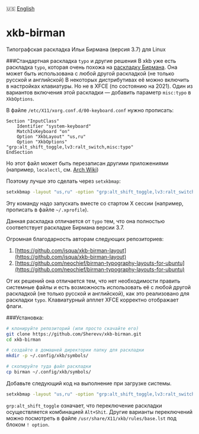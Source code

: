 🇺🇸 [English](README.md)

# xkb-birman
Типографская раскладка Ильи Бирмана (версия 3.7) для Linux

###Стандартная раскладка `typo` и другие решения
В xkb уже есть раскладка `typo`, которая очень похожа на [раскладку Бирмана](https://ilyabirman.ru/projects/typography-layout/).
Она может быть использована с любой другой раскладкой (не только русской и английской) 
В некоторых дистрибутивах её можно включить в настройках клавиатуры.
Но не в XFCE (по состоянию на 2021).
Один из вариантов включения этой раскладки — добавить параметр `misc:typo`
в `XkbOptions`.

В файле `/etc/X11/xorg.conf.d/00-keyboard.conf` нужно прописать:

```
Section "InputClass"
	Identifier "system-keyboard"
	MatchIsKeyboard "on"
	Option "XkbLayout" "us,ru"
	Option "XkbOptions" "grp:alt_shift_toggle,lv3:ralt_switch,misc:typo"
EndSection
```

Но этот файл может быть перезаписан другими приложениями  
(например, `localectl`, см. [Arch Wiki](https://wiki.archlinux.org/title/Xorg/Keyboard_configuration#Using_X_configuration_files))

Поэтому лучше это сделать через `setxkbmap`:

```bash
setxkbmap -layout "us,ru" -option "grp:alt_shift_toggle,lv3:ralt_switch,misc:typo"
```

Эту команду надо запускать вместе со стартом X сессии (например, прописать в файле `~/.xprofile`).

Данная раскладка отличается от `typo` тем, что она полностью соответствует раскладке Бирмана версии 3.7.

Огромная благодарность авторам следующих репозиториев:

1. [https://github.com/isqua/xkb-birman-layout](https://github.com/isqua/xkb-birman-layout)
2. [https://github.com/neochief/birman-typography-layouts-for-ubuntu](https://github.com/neochief/birman-typography-layouts-for-ubuntu)

От их решений она отличается тем, что нет необходимости править системные файлы и 
есть возможность использовать её с любой другой раскладкой (не только русской и английской), 
как это реализовано для раскладки `typo`. 
Клавиатурный апплет XFCE корректно отображает флаги.


###Установка:

```bash
# клонируйте репозиторий (или просто скачайте его)
git clone https://github.com/Sherevv/xkb-birman.git
cd xkb-birman

# создайте в домашней директории папку для раскладки
mkdir -p ~/.config/xkb/symbols/

# скопируйте туда файл раскладки
cp birman ~/.config/xkb/symbols/
```

Добавьте следующий код на выполнение при загрузке системы.

```bash
setxkbmap -layout "us,ru" -option "grp:alt_shift_toggle,lv3:ralt_switch,misc:birman" -print | xkbcomp -I${HOME}/.config/xkb - $DISPLAY
```

`grp:alt_shift_toggle` означает, что переключение раскладки осуществляется комбинацией `Alt+Shit`. 
Другие варианты переключений можно посмотреть в файле `/usr/share/X11/xkb/rules/base.lst` под блоком `! option`.


